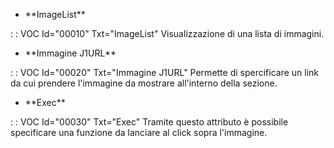- \*\*ImageList\*\*

 :  : VOC Id="00010" Txt="ImageList"
Visualizzazione di una lista di immagini.

- \*\*Immagine J1URL\*\*

 :  : VOC Id="00020" Txt="Immagine J1URL"
Permette di spercificare un link da cui prendere l'immagine da mostrare all'interno della sezione.

- \*\*Exec\*\*

 :  : VOC Id="00030" Txt="Exec"
Tramite questo attributo è possibile specificare una funzione da lanciare al click sopra l'immagine.




